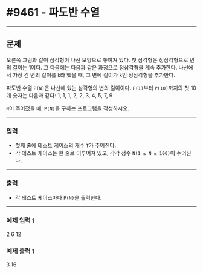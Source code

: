 # #9461 - 파도반 수열

---

## 문제
오른쪽 그림과 같이 삼각형이 나선 모양으로 놓여져 있다. 첫 삼각형은 정삼각형으로 변의 길이는 1이다. 그 다음에는 다음과 같은 과정으로 정삼각형을 계속 추가한다. 나선에서 가장 긴 변의 길이를 `k`라 했을 때, 그 변에 길이가 `k`인 정삼각형을 추가한다.

파도반 수열 `P(N)`은 나선에 있는 삼각형의 변의 길이이다. `P(1)`부터 `P(10)`까지의 첫 10개 숫자는 다음과 같다:
1, 1, 1, 2, 2, 3, 4, 5, 7, 9

`N`이 주어졌을 때, `P(N)`을 구하는 프로그램을 작성하시오.

---

### 입력
- 첫째 줄에 테스트 케이스의 개수 `T`가 주어진다.
- 각 테스트 케이스는 한 줄로 이루어져 있고, 각각 정수 `N(1 ≤ N ≤ 100)`이 주어진다.

---

### 출력
- 각 테스트 케이스마다 `P(N)`을 출력한다.

---

### 예제 입력 1
2 6 12

### 예제 출력 1
3 16